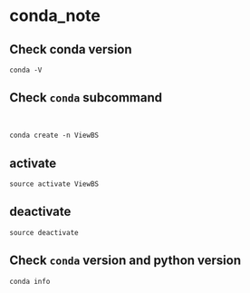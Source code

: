 # conda_note

## Check conda version

```
conda -V
```

## Check `conda` subcommand

```

```

## 
```
conda create -n ViewBS
```

## activate

```
source activate ViewBS
```

## deactivate

```
source deactivate
```

## Check `conda` version and python version

```
conda info
```
